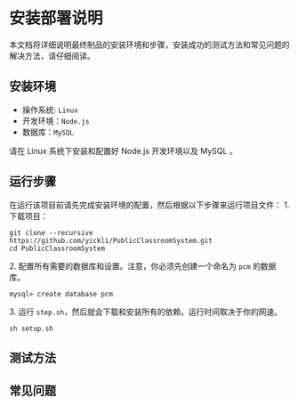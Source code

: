 ﻿# 安装部署说明

本文档将详细说明最终制品的安装环境和步骤，安装成功的测试方法和常见问题的解决方法，请仔细阅读。

## 安装环境
- 操作系统: `Linux`
- 开发环境：`Node.js`
- 数据库：`MySQL`

请在 Linux 系统下安装和配置好 Node.js 开发环境以及 MySQL 。

## 运行步骤
在运行该项目前请先完成安装环境的配置，然后根据以下步骤来运行项目文件：
1\. 下载项目：

    git clone --recursive https://github.com/yickli/PublicClassroomSystem.git
    cd PublicClassroomSystem
2\. 配置所有需要的数据库和设置。注意，你必须先创建一个命名为 `pcm` 的数据库。

    mysql> create database pcm
3\. 运行 `step.sh`，然后就会下载和安装所有的依赖。运行时间取决于你的网速。

    sh setup.sh

## 测试方法


## 常见问题

